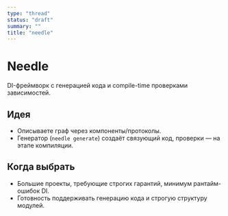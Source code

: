 ```yaml
---
type: "thread"
status: "draft"
summary: ""
title: "needle"
---
```


# Needle

DI-фреймворк с генерацией кода и compile-time проверками зависимостей.

## Идея

- Описываете граф через компоненты/протоколы.
- Генератор (`needle generate`) создаёт связующий код, проверки — на этапе компиляции.

## Когда выбрать

- Большие проекты, требующие строгих гарантий, минимум рантайм-ошибок DI.
- Готовность поддерживать генерацию кода и строгую структуру модулей.




